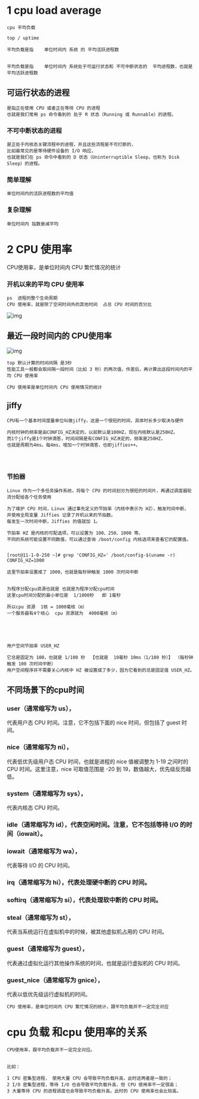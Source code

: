 # 1 cpu  load average   



```
cpu 平均负载
```



```
top / uptime
```



```
平均负载是指    单位时间内 系统 的 平均活跃进程数


平均负载是指    单位时间内 系统处于可运行状态和 不可中断状态的  平均进程数，也就是 平均活跃进程数
```





## 可运行状态的进程



```
是指正在使用 CPU 或者正在等待 CPU 的进程
也就是我们常用 ps 命令看到的 处于 R 状态（Running 或 Runnable）的进程。
```



### 不可中断状态的进程

```
是正处于内核态关键流程中的进程，并且这些流程是不可打断的，
比如最常见的是等待硬件设备的 I/O 响应，
也就是我们在 ps 命令中看到的 D 状态（Uninterruptible Sleep，也称为 Disk Sleep）的进程。
```



### 简单理解

```
单位时间内的活跃进程数的平均值
```



### 复杂理解



```
单位时间内 指数衰减平均
```









# 2 CPU 使用率







CPU使用率，是单位时间内 CPU 繁忙情况的统计







### 开机以来的平均 CPU 使用率



```
ps  进程的整个生命周期
CPU 使用率，就是除了空闲时间外的其他时间  占总 CPU 时间的百分比
```



![img](https://static001.geekbang.org/resource/image/3e/09/3edcc7f908c7c1ddba4bbcccc0277c09.png?wh=312*78)















##  最近一段时间内的 CPU使用率



![img](https://static001.geekbang.org/resource/image/84/5a/8408bb45922afb2db09629a9a7eb1d5a.png?wh=569*85)







```
top 默认计算的时间间隔 是3秒
性能工具一般都会取间隔一段时间（比如 3 秒）的两次值，作差后，再计算出这段时间内的平均 CPU 使用率
```

















```
CPU 使用率是单位时间内 CPU 使用情况的统计
```





## jiffy



```
CPU有一个基本时间度量单位叫做jiffy，这是一个很短的时间，具体时长多少取决与硬件
```



```
内核时钟的频率是由CONFIG_HZ决定的，以前默认是100HZ，现在内核默认是250HZ。
而1个jiffy是1个时钟滴答，时间间隔是有CONFIG_HZ决定的，频率是250HZ，
也就是周期为4ms。每4ms，增加一个时钟滴答，也即jiffies++。




```





### 节拍器



```
Linux 作为一个多任务操作系统，将每个 CPU 的时间划分为很短的时间片，再通过调度器轮流分配给各个任务使用
```



```
为了维护 CPU 时间，Linux 通过事先定义的节拍率（内核中表示为 HZ），触发时间中断，
并使用全局变量 Jiffies 记录了开机以来的节拍数。
每发生一次时间中断，Jiffies 的值就加 1。

节拍率 HZ 是内核的可配选项，可以设置为 100、250、1000 等。
不同的系统可能设置不同数值，可以通过查询 /boot/config 内核选项来查看它的配置值。


[root@11-1-0-250 ~]# grep 'CONFIG_HZ=' /boot/config-$(uname -r)
CONFIG_HZ=1000

这里节拍率设置成了 1000，也就是每秒钟触发 1000 次时间中断


为程序分配cpu资源也就是 也就是为程序分配cpu时间
这里cpu时间分配的最小单位是  1/1000秒   即 1毫秒

所以cpu 资源  1核 = 1000毫核（m）
一个服务器有4个核心  cpu 资源就为  4000毫核（m）





用户空间节拍率 USER_HZ

它总是固定为 100，也就是 1/100 秒  【也就是  10毫秒 10ms（1/100 秒）】 （每秒钟触发 100 次时间中断）   
用户空间程序并不需要关心内核中 HZ 被设置成了多少，因为它看到的总是固定值 USER_HZ。

```





## 不同场景下的cpu时间



### user（通常缩写为 us），

代表用户态 CPU 时间。注意，它不包括下面的 nice 时间，但包括了 guest 时间。

### nice（通常缩写为 ni），

代表低优先级用户态 CPU 时间，也就是进程的 nice 值被调整为 1-19 之间时的 CPU 时间。这里注意，nice 可取值范围是 -20 到 19，数值越大，优先级反而越低。

### system（通常缩写为 sys），

代表内核态 CPU 时间。



### idle（通常缩写为 id），代表空闲时间。注意，它不包括等待 I/O 的时间（iowait）。



### iowait（通常缩写为 wa），



代表等待 I/O 的 CPU 时间。



### irq（通常缩写为 hi），代表处理硬中断的 CPU 时间。



### softirq（通常缩写为 si），代表处理软中断的 CPU 时间。



### steal（通常缩写为 st），



代表当系统运行在虚拟机中的时候，被其他虚拟机占用的 CPU 时间。



### guest（通常缩写为 guest），



代表通过虚拟化运行其他操作系统的时间，也就是运行虚拟机的 CPU 时间。



### guest_nice（通常缩写为 gnice），



代表以低优先级运行虚拟机的时间。



```
CPU 使用率，是单位时间内 CPU 繁忙情况的统计，跟平均负载并不一定完全对应
```





#  cpu 负载 和cpu 使用率的关系







```
CPU使用率，跟平均负载并不一定完全对应。


比如：

1 CPU 密集型进程， 使用大量 CPU 会导致平均负载升高，此时这两者是一致的；
2 I/O 密集型进程，等待 I/O 也会导致平均负载升高，但 CPU 使用率不一定很高；
3 大量等待 CPU 的进程调度也会导致平均负载升高，此时的 CPU 使用率也会比较高。
```



